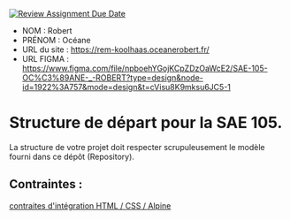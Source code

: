 [![Review Assignment Due Date](https://classroom.github.com/assets/deadline-readme-button-24ddc0f5d75046c5622901739e7c5dd533143b0c8e959d652212380cedb1ea36.svg)](https://classroom.github.com/a/kGMeGFDJ)
- NOM : Robert
- PRÉNOM : Océane
- URL du site : https://rem-koolhaas.oceanerobert.fr/
- URL FIGMA : https://www.figma.com/file/npboehYGojKCpZDzOaWcE2/SAE-105-OC%C3%89ANE-_-ROBERT?type=design&node-id=1922%3A757&mode=design&t=cVisu8K9mksu6JC5-1

# Structure de départ pour la SAE 105.

La structure de votre projet doit respecter scrupuleusement le modèle fourni dans ce dépôt (Repository).

## Contraintes :
[contraites d'intégration HTML / CSS / Alpine](https://moodle.univ-fcomte.fr/mod/page/view.php?id=645799)
